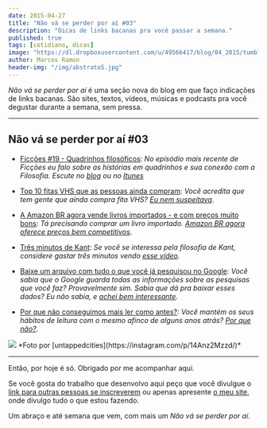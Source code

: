 ```yaml
---
date: 2015-04-27
title: "Não vá se perder por aí #03"
description: "Dicas de links bacanas pra você passar a semana."
published: true
tags: [cotidiano, dicas]
image: "https://dl.dropboxusercontent.com/u/49566417/blog/04_2015/tumblr_nnc3b6pUHV1qmyrs1o1_1280.jpg"
author: Marcos Ramon
header-img: "/img/abstrato5.jpg"
---
```


*Não vá se perder por aí* é uma seção nova do blog em que faço indicações de links bacanas. São sites, textos, vídeos, músicas e podcasts pra você degustar durante a semana, sem pressa.

---

## Não vá se perder por aí #03

- [Ficções #19 - Quadrinhos filosóficos](http://www.marcosramon.net/ficcoes/ficcoes-19-quadrinhos-filosoficos): <i>No episódio mais recente de Ficções eu falo sobre as histórias em quadrinhos e sua conexão com a Filosofia. Escute no [blog](http://www.marcosramon.net/ficcoes/ficcoes-19-quadrinhos-filosoficos) ou no [Itunes](https://itunes.apple.com/br/podcast/ficcoes-marcos-ramon/id967600465?l=en)</i>

- [Top 10 fitas VHS que as pessoas ainda compram](http://gizmodo.uol.com.br/top-10-fitas-vhs-que-as-pessoas-ainda-compram/): <i>Você acredita que tem gente que ainda compra fita VHS? [Eu nem suspeitava](http://gizmodo.uol.com.br/top-10-fitas-vhs-que-as-pessoas-ainda-compram/)</i>.

- [A Amazon BR agora vende livros importados - e com preços muito bons](http://gizmodo.uol.com.br/amazon-brasil-comeca-a-vender-livros-importados-a-precos-melhores-que-os-das-livrarias/): <i>Tá precisando comprar um livro importado. [Amazon BR agora oferece preços bem competitivos](http://gizmodo.uol.com.br/amazon-brasil-comeca-a-vender-livros-importados-a-precos-melhores-que-os-das-livrarias/)</i>.

- [Três minutos de Kant](http://www.brainpickings.org/2011/04/22/there-minute-kant/): <i>Se você se interessa pela filosofia de Kant, considere gastar três minutos vendo [esse vídeo](http://www.brainpickings.org/2011/04/22/there-minute-kant/).</i>

- [Baixe um arquivo com tudo o que você já pesquisou no Google](http://m.olhardigital.uol.com.br/noticia/saiba-como-baixar-um-arquivo-com-tudo-o-que-voce-ja-pesquisou-no-google/48077): <i>Você sabia que o Google guarda todas as informações sobre as pesquisas que você faz? Provavelmente sim. Sabia que dá pra baixar esses dados? Eu não sabia, e [achei bem interessante](http://m.olhardigital.uol.com.br/noticia/saiba-como-baixar-um-arquivo-com-tudo-o-que-voce-ja-pesquisou-no-google/48077).</i>

- [Por que não conseguimos mais ler como antes?](https://medium.com/@hughmcguire/why-can-t-we-read-anymore-503c38c131fe): <i>Você mantém os seus hábitos de leitura com o mesmo afinco de alguns anos atrás? [Por que não?](https://medium.com/@hughmcguire/why-can-t-we-read-anymore-503c38c131fe).</i>

<img src="https://dl.dropboxusercontent.com/u/49566417/blog/04_2015/tumblr_nnc3b6pUHV1qmyrs1o1_1280.jpg">
*Foto por [untappedcities](https://instagram.com/p/14Anz2Mzzd/)*
  
---

Então, por hoje é só. Obrigado por me acompanhar aqui.

Se você gosta do trabalho que desenvolvo aqui peço que você divulgue o [link para outras pessoas se inscreverem](http://eepurl.com/M7pQn) ou apenas apresente [o meu site](http://www.marcosramon.net/), onde divulgo tudo o que estou fazendo.

Um abraço e até semana que vem, com mais um *Não vá se perder por aí*.
